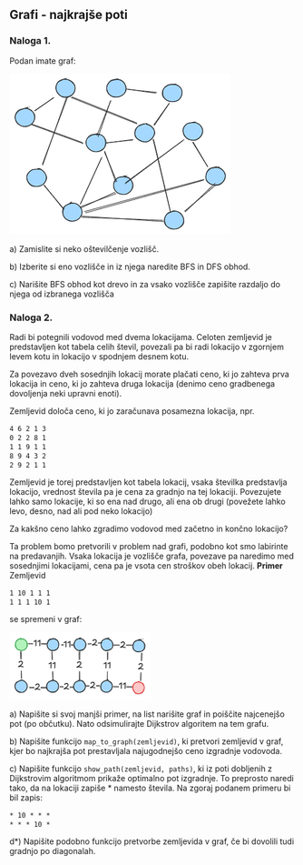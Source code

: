 ## Grafi - najkrajše poti

### Naloga 1.

Podan imate graf:

![w: 500](./img/example-graph2.png)

a) Zamislite si neko oštevilčenje vozlišč.

b) Izberite si eno vozlišče in iz njega naredite BFS in DFS obhod.

c) Narišite BFS obhod kot drevo in za vsako vozlišče zapišite razdaljo do njega od izbranega vozlišča


### Naloga 2.
Radi bi potegnili vodovod med dvema lokacijama. Celoten zemljevid je predstavljen kot tabela celih števil, povezali pa bi radi lokacijo v zgornjem levem kotu in lokacijo v spodnjem desnem kotu.

Za povezavo dveh sosednjih lokacij morate plačati ceno, ki jo zahteva prva lokacija in ceno, ki jo zahteva druga lokacija (denimo ceno gradbenega dovoljenja neki upravni enoti).

Zemljevid določa ceno, ki jo zaračunava posamezna lokacija, npr.
```
4 6 2 1 3
0 2 2 8 1
1 1 9 1 1
8 9 4 3 2
2 9 2 1 1
```

Zemljevid je torej predstavljen kot tabela lokacij, vsaka številka predstavlja lokacijo, vrednost števila pa je cena za gradnjo na tej lokaciji. Povezujete lahko samo lokacije, ki so ena nad drugo, ali ena ob drugi (povežete lahko levo, desno, nad ali pod neko lokacijo)

Za kakšno ceno lahko zgradimo vodovod med začetno in končno lokacijo?

Ta problem bomo pretvorili v problem nad grafi, podobno kot smo labirinte na predavanjih. Vsaka lokacija je vozlišče grafa, povezave pa naredimo med sosednjimi lokacijami, cena pa je vsota cen stroškov obeh lokacij.
**Primer**
Zemljevid
```
1 10 1 1 1
1 1 1 10 1
```
se spremeni v graf:

![w:200](./img/vodovod.png)



a) Napišite si svoj manjši primer, na list narišite graf in poiščite najcenejšo pot (po občutku). Nato odsimulirajte Dijkstrov algoritem na tem grafu.

b) Napišite funkcijo `map_to_graph(zemljevid)`, ki pretvori zemljevid v graf, kjer bo najkrajša pot prestavljala najugodnejšo ceno izgradnje vodovoda. 

c) Napišite funkcijo `show_path(zemljevid, paths)`, ki iz poti dobljenih z Dijkstrovim algoritmom prikaže optimalno pot izgradnje. To preprosto naredi tako, da na lokaciji zapiše * namesto števila. Na zgoraj podanem primeru bi bil zapis:

```
* 10 * * *
* * * 10 *
```

d*) Napišite podobno funkcijo pretvorbe zemljevida v graf, če bi dovolili tudi gradnjo po diagonalah. 





